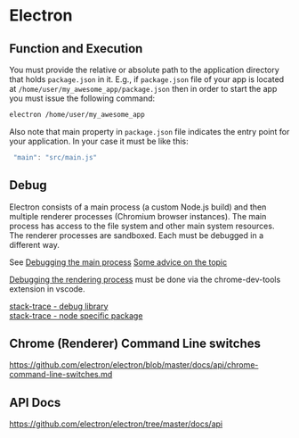 # Electron

## Function and Execution

You must provide the relative or absolute path to the application directory that holds `package.json` in it. E.g., if `package.json` file of your app is located at `/home/user/my_awesome_app/package.json` then in order to start the app you must issue the following command:

```bash
electron /home/user/my_awesome_app
```

Also note that main property in `package.json` file indicates the entry point for your application. In your case it must be like this:

```javascript
 "main": "src/main.js"
```

## Debug

Electron consists of a main process (a custom Node.js build) and then multiple renderer processes (Chromium browser instances). The main process has access to the file system and other main system resources. The renderer processes are sandboxed. Each must be debugged in a different way.

See [Debugging the main process](http://electron.atom.io/docs/tutorial/debugging-main-process/)
[Some advice on the topic](http://stackoverflow.com/questions/31555122/debug-electron-using-visual-studio-code-on-mac)

[Debugging the rendering process](http://electron.rocks/debugging-electron-in-vs-code-revised/) must be done via the chrome-dev-tools extension in vscode.

[stack-trace - debug library](https://github.com/stacktracejs/stacktrace.js)  
[stack-trace - node specific package](https://www.npmjs.com/package/stack-trace)




## Chrome (Renderer) Command Line switches

<https://github.com/electron/electron/blob/master/docs/api/chrome-command-line-switches.md>

## API Docs

<https://github.com/electron/electron/tree/master/docs/api>